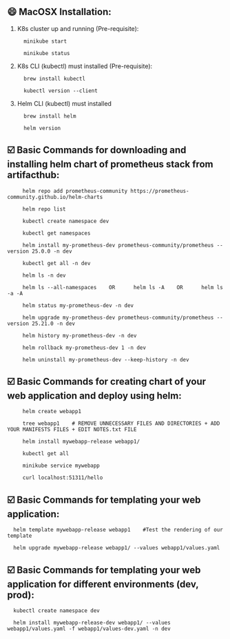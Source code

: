## :smile: MacOSX Installation: ##

1. K8s cluster up and running (Pre-requisite):

         minikube start

         minikube status

2. K8s CLI (kubectl) must installed (Pre-requisite):

         brew install kubectl

         kubectl version --client

3. Helm CLI (kubectl) must installed

         brew install helm

         helm version

## ☑️ Basic Commands for downloading and installing helm chart of **prometheus stack** from artifacthub: ##

         helm repo add prometheus-community https://prometheus-community.github.io/helm-charts

         helm repo list

         kubectl create namespace dev

         kubectl get namespaces

         helm install my-prometheus-dev prometheus-community/prometheus --version 25.0.0 -n dev

         kubectl get all -n dev

         helm ls -n dev

         helm ls --all-namespaces    OR      helm ls -A    OR      helm ls -a -A

         helm status my-prometheus-dev -n dev

         helm upgrade my-prometheus-dev prometheus-community/prometheus --version 25.21.0 -n dev

         helm history my-prometheus-dev -n dev

         helm rollback my-prometheus-dev 1 -n dev

         helm uninstall my-prometheus-dev --keep-history -n dev

## ☑️ Basic Commands for creating chart of your web application and deploy using helm: ##

         helm create webapp1

         tree webapp1    # REMOVE UNNECESSARY FILES AND DIRECTORIES + ADD YOUR MANIFESTS FILES + EDIT NOTES.txt FILE

         helm install mywebapp-release webapp1/

         kubectl get all

         minikube service mywebapp

         curl localhost:51311/hello

## ☑️ Basic Commands for templating your web application: ##

      helm template mywebapp-release webapp1    #Test the rendering of our template

      helm upgrade mywebapp-release webapp1/ --values webapp1/values.yaml

## ☑️ Basic Commands for templating your web application for different environments (dev, prod):

      kubectl create namespace dev

      helm install mywebapp-release-dev webapp1/ --values webapp1/values.yaml -f webapp1/values-dev.yaml -n dev



